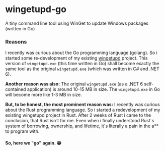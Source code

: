# wingetupd-go
A tiny command line tool using WinGet to update Windows packages (written in Go) 

### Reasons

I recently was curious about the Go programming language (golang). So i started some re-development of my existing [wingetupd](https://github.com/MBODM/wingetupd) project. This version of `wingetupd.exe` (this time written in Go) shall become exactly the same tool as the original `wingetupd.exe` (which was written in C# and .NET 6).

__Another reason was also:__ The original `wingetupd.exe` (as a .NET 6 self-contained application) is around 10-15 MB in size. The `wingetupd.exe` in Go will become more like 1-3 MB in size.

__But, to be honest, the most prominent reason was:__ I recently was curious about the Rust programming language. So i started a redevelopment of my existing wingetupd project in Rust. After 2 weeks of Rust i came to the conclusion, that Rust isn´t for me. Even when i finally understood Rust´s system of borrowing, ownership, and lifetime, it´s literally a pain in the a** to program with.

#### So, here we "go" again. 😁

